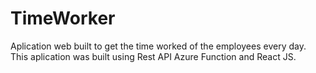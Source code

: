 # TimeWorker
Aplication web built to get the time worked  of  the employees every day. This aplication was built using Rest API Azure Function  and React JS.
